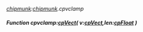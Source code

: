 _[chipmunk](../../modules/chipmunk/chipmunk-module.md):[chipmunk](../../modules/chipmunk/chipmunk-module.md).cpvclamp_
##### Function cpvclamp:[cpVect](../../modules/chipmunk/chipmunk-cpvect.md)( v:[cpVect](../../modules/chipmunk/chipmunk-cpvect.md),len:[cpFloat](../../modules/chipmunk/chipmunk-cpfloat.md) )
